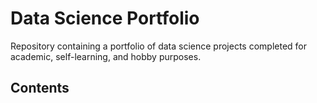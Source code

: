 # Data Science Portfolio
Repository containing a portfolio of data science projects completed for academic, self-learning, and hobby purposes.

## Contents
